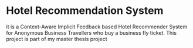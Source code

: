 # Hotel Recommendation System
it is a Context-Aware Implicit Feedback based Hotel Recommender System for Anonymous Business Travellers who buy a business fly ticket. This project is part of my master thesis project
